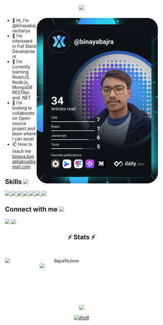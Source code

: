  

<h1 align="center">
  <a href="https://git.io/typing-svg">
    <img src="https://readme-typing-svg.herokuapp.com/?lines=Hello,+There+👋;This+is+Binaya+Bajra;Nice+to+meet+you!&center=true&size=30">
  </a>
</h1>


<!-- <img width="55%" align="right" alt="Github" src="https://raw.githubusercontent.com/onimur/.github/master/.resources/git-header.svg" /> -->
<a href="https://app.daily.dev/DailyDevTips"><img src="https://github.com/bajrayejoon/bajrayejoon/blob/main/devcard.svg" width="400" alt="Binaya Bajracharya's Dev Card" align="right"/></a>


- 👋 Hi, I’m @binayabajracharya
- 👀 I’m interested in Full Stack Development
- 🌱 I’m currently learning ReactJS, Node.js, MongoDB RESTApi and .NET 
- 💞️ I’m looking to collaborate on Open-source project and team where I can excel
- 📫 How to reach me binaya.bajrashakya@gmail.com

<h2> Skills <img src = "https://media2.giphy.com/media/QssGEmpkyEOhBCb7e1/giphy.gif?cid=ecf05e47a0n3gi1bfqntqmob8g9aid1oyj2wr3ds3mg700bl&rid=giphy.gif" width = 32px> </h2>
<a href= https://github.com/?tab=repositories&q=&type=&language=Html&sort= > <img width ='32px' src ='https://raw.githubusercontent.com/rahulbanerjee26/githubAboutMeGenerator/main/icons/html.svg'> </a>
<a href= https://github.com/?tab=repositories&q=&type=&language=Html&sort= > <img width ='32px' src ='https://raw.githubusercontent.com/rahulbanerjee26/githubAboutMeGenerator/main/icons/css.svg'> </a>
<a href= https://github.com/?tab=repositories&q=&type=&language=Html&sort= > <img width ='32px' src ='https://raw.githubusercontent.com/rahulbanerjee26/githubAboutMeGenerator/main/icons/sass.svg'> </a>
<a href= https://github.com/?tab=repositories&q=&type=&language=reactjs&sort= > <img width ='32px' src ='https://raw.githubusercontent.com/rahulbanerjee26/githubAboutMeGenerator/main/icons/reactjs.svg'> </a>
<a href= https://github.com/?tab=repositories&q=&type=&language=javascript&sort= > <img width ='32px' src ='https://raw.githubusercontent.com/rahulbanerjee26/githubAboutMeGenerator/main/icons/javascript.svg'> </a>
<a href= https://github.com/?tab=repositories&q=&type=&language=nodejs&sort= > <img width ='32px' src ='https://raw.githubusercontent.com/rahulbanerjee26/githubAboutMeGenerator/main/icons/nodejs.svg'> </a>
<a href= https://github.com/?tab=repositories&q=&type=&language=Html&sort= > <img width ='32px' src ='https://raw.githubusercontent.com/rahulbanerjee26/githubAboutMeGenerator/main/icons/bootstrap.svg'> </a>



<h2> Connect with me <img src='https://raw.githubusercontent.com/ShahriarShafin/ShahriarShafin/main/Assets/handshake.gif' width="100px"> </h2>
<a href = 'https://www.linkedin.com/in/binaya-b-75685812b'> <img width = '32px' align= 'center' src="https://raw.githubusercontent.com/rahulbanerjee26/githubAboutMeGenerator/main/icons/linked-in-alt.svg" /></a> 
<a href = 'https://www.github.com/BajraYeJoon'> <img width = '32px' align= 'center' src="https://raw.githubusercontent.com/rahulbanerjee26/githubAboutMeGenerator/main/icons/github.svg"/></a> 




<h2 align="center">⚡ Stats ⚡</h2>
<br>
<p align=center>
  <div align=center>
    <a href="https://github.com/denvercoder1/github-readme-streak-stats" title="Go to Source">
      <img align="left" width=390 src="https://github-readme-streak-stats.herokuapp.com/?user=BajraYeJoon&theme=react&border=61dafb&hide_border=true" alt="BajraYeJoon" />
    </a>
    <a href="https://github.com/BajraYeJoon/github-readme-stats" title="Go to Source">
      <img align="right" width=390 src="https://github-readme-stats.vercel.app/api?username=BajraYeJoon&show_icons=true&theme=react&border_color=61dafb&hide_border=true" />
    </a>
  </div>
  <br><br><br><br><br><br><br><br><br>
  <div align=center>
    <a href="https://github.com/bajrayejoon/github-readme-stats">
      <img width=325 align="center" src="https://github-readme-stats.vercel.app/api/top-langs/?username=BajraYeJoon&hide=c%23,powershell,Mathematica,Ruby,Objective-C,Objective-C%2b%2b,Cuda&title_color=61dafb&text_color=ffffff&icon_color=61dafb&bg_color=20232a&langs_count=8&layout=compact&border_color=61dafb&hide_border=true" />
    </a>
 <br><br>
  <a href="https://github.com/ryo-ma/github-profile-trophy"><img src="https://github-profile-trophy.vercel.app/?username=bajrayejoon&theme=darkhub" alt="dfsdf" /></a>
  </div>
  
 
  

</p>
